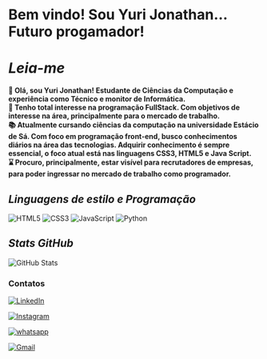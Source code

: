 # Bem vindo! Sou Yuri Jonathan... Futuro progamador! #

# <em> Leia-me </em> #

<strong>
👋 Olá, sou Yuri Jonathan! Estudante de Ciências da Computação e experiência como Técnico e monitor de Informática. <br>
👀 Tenho total interesse na programação FullStack. Com objetivos de interesse na área, principalmente para o mercado de trabalho.<br>
📚 Atualmente cursando ciências da computação na universidade Estácio de Sá. Com foco em programação front-end, busco conhecimentos diários na área das tecnologias. Adquirir conhecimento é sempre essencial, o foco atual está nas linguagens CSS3, HTML5 e Java Script.<br>
⌛ Procuro, principalmente, estar visível para recrutadores de empresas, para poder ingressar no mercado de trabalho como programador.
</strong> <br>

## <em> Linguagens de estilo e Programação </em> ##

![HTML5](https://img.shields.io/badge/HTML5-000?style=for-the-badge&logo=html5)
![CSS3](https://img.shields.io/badge/CSS3-000?style=for-the-badge&logo=css3&logoColor=264CE4)
![JavaScript](https://img.shields.io/badge/JavaScript-000?style=for-the-badge&logo=javascript)
![Python](https://img.shields.io/badge/Python-000?style=for-the-badge&logo=python)

## <em> Stats GitHub </em> ##

![GitHub Stats](https://github-readme-stats.vercel.app/api?username=Yurisax&theme=transparent&bg_color=000&border_color=30A3DC&show_icons=true&icon_color=30A3DC&title_color=E94D5F&text_color=FFF)


### Contatos ###

[![LinkedIn](https://img.shields.io/badge/LinkedIn-000?style=for-the-badge&logo=linkedin&logoColor=0E76A8)](https://www.linkedin.com/in/yuri-jonathan/)<br>

[![Instagram](https://img.shields.io/badge/Instagram-000?style=for-the-badge&logo=instagram)](https://www.instagram.com/yurijonathan_/)<br>

[![whatsapp](https://img.shields.io/badge/WhatsApp-25D366?style=for-the-badge&logo=whatsapp&logoColor=white)](https://api.whatsapp.com/send?phone=5531982483682)<br>

[![Gmail](https://img.shields.io/badge/Gmail-D14836?style=for-the-badge&logo=gmail&logoColor=white)](mailto:ferrerar.santos@gmail.com?subject=&body=)
